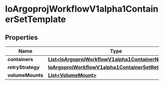 

# IoArgoprojWorkflowV1alpha1ContainerSetTemplate


## Properties

Name | Type | Description | Notes
------------ | ------------- | ------------- | -------------
**containers** | [**List&lt;IoArgoprojWorkflowV1alpha1ContainerNode&gt;**](IoArgoprojWorkflowV1alpha1ContainerNode.md) |  | 
**retryStrategy** | [**IoArgoprojWorkflowV1alpha1ContainerSetRetryStrategy**](IoArgoprojWorkflowV1alpha1ContainerSetRetryStrategy.md) |  |  [optional]
**volumeMounts** | [**List&lt;VolumeMount&gt;**](VolumeMount.md) |  |  [optional]



